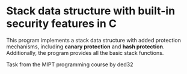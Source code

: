 # Stack data structure with built-in security features in C
This program implements a stack data structure with added protection mechanisms, including **canary protection** and **hash protection**. Additionally, the program provides all the basic stack functions.

Task from the MIPT programming course by ded32
